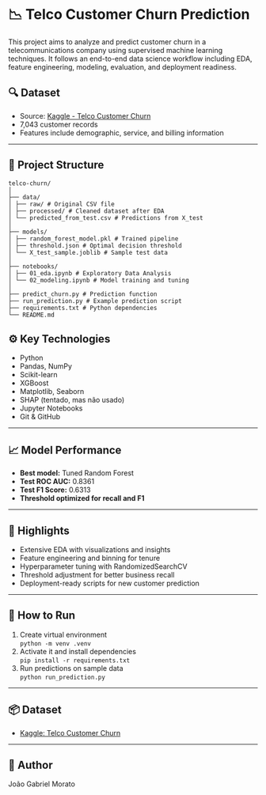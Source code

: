# 📉 Telco Customer Churn Prediction

This project aims to analyze and predict customer churn in a telecommunications company using supervised machine learning techniques. It follows an end-to-end data science workflow including EDA, feature engineering, modeling, evaluation, and deployment readiness.

## 🔍 Dataset

- Source: [Kaggle - Telco Customer Churn](https://www.kaggle.com/datasets/blastchar/telco-customer-churn)
- 7,043 customer records
- Features include demographic, service, and billing information

---

## 🧪 Project Structure
```
telco-churn/
│
├── data/
│ ├── raw/ # Original CSV file
│ ├── processed/ # Cleaned dataset after EDA
│ └── predicted_from_test.csv # Predictions from X_test
│
├── models/
│ ├── random_forest_model.pkl # Trained pipeline
│ ├── threshold.json # Optimal decision threshold
│ └── X_test_sample.joblib # Sample test data
│
├── notebooks/
│ ├── 01_eda.ipynb # Exploratory Data Analysis
│ └── 02_modeling.ipynb # Model training and tuning
│
├── predict_churn.py # Prediction function
├── run_prediction.py # Example prediction script
├── requirements.txt # Python dependencies
└── README.md
```

## ⚙️ Key Technologies

- Python
- Pandas, NumPy
- Scikit-learn
- XGBoost
- Matplotlib, Seaborn
- SHAP (tentado, mas não usado)
- Jupyter Notebooks
- Git & GitHub

---

## 📈 Model Performance

- **Best model:** Tuned Random Forest  
- **Test ROC AUC:** 0.8361  
- **Test F1 Score:** 0.6313  
- **Threshold optimized for recall and F1**

---

## 🧠 Highlights

- Extensive EDA with visualizations and insights
- Feature engineering and binning for tenure
- Hyperparameter tuning with RandomizedSearchCV
- Threshold adjustment for better business recall
- Deployment-ready scripts for new customer prediction

---

## 🚀 How to Run

1. Create virtual environment  
   `python -m venv .venv`  
2. Activate it and install dependencies  
   `pip install -r requirements.txt`  
3. Run predictions on sample data  
   `python run_prediction.py`

---

## 📦 Dataset

- [Kaggle: Telco Customer Churn](https://www.kaggle.com/datasets/blastchar/telco-customer-churn)

---

## 👤 Author

João Gabriel Morato  
